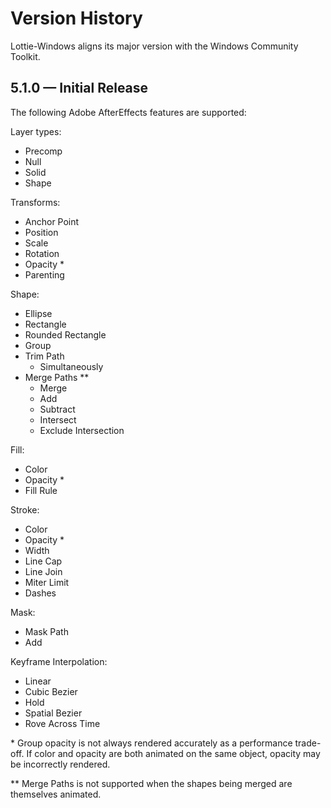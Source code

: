 # Version History

Lottie-Windows aligns its major version with the Windows Community Toolkit.

## 5.1.0 — Initial Release

The following Adobe AfterEffects features are supported:

Layer types:
* Precomp
* Null
* Solid
* Shape

Transforms:
* Anchor Point
* Position
* Scale
* Rotation
* Opacity *
* Parenting

Shape:
* Ellipse
* Rectangle
* Rounded Rectangle
* Group
* Trim Path
    * Simultaneously
* Merge Paths **
    * Merge
    * Add
    * Subtract
    * Intersect
    * Exclude Intersection

Fill:
* Color
* Opacity *
* Fill Rule

Stroke:
* Color
* Opacity *
* Width
* Line Cap
* Line Join
* Miter Limit
* Dashes

Mask:
* Mask Path
* Add

Keyframe Interpolation:
* Linear 
* Cubic Bezier
* Hold
* Spatial Bezier
* Rove Across Time


\* Group opacity is not always rendered accurately as a performance trade-off. If color and opacity are both animated on the same object, opacity may be incorrectly rendered.

\** Merge Paths is not supported when the shapes being merged are themselves animated.




